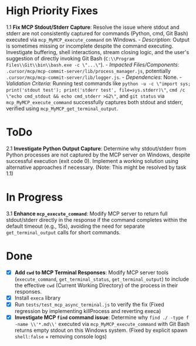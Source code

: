 # High Priority Fixes
1.1 **Fix MCP Stdout/Stderr Capture**: Resolve the issue where stdout and stderr are not consistently captured for commands (Python, cmd, Git Bash) executed via `mcp_MyMCP_execute_command` on Windows.
    - *Description*: Output is sometimes missing or incomplete despite the command executing. Investigate buffering, shell interactions, stream closing logic, and the user's suggestion of directly invoking Git Bash (`C:\\Program Files\\Git\\bin\\bash.exe -c \"...\"`).
    - *Impacted Files/Components*: `.cursor/mcp/mcp-commit-server/lib/process_manager.js`, potentially `.cursor/mcp/mcp-commit-server/lib/logger.js`.
    - *Dependencies*: None.
    - *Validation Criteria*: Running test commands like `python -u -c \"import sys; print('stdout test'); print('stderr test', file=sys.stderr)\"`, `cmd /c \"echo cmd_stdout && echo cmd_stderr >&2\"`, and `git status` via `mcp_MyMCP_execute_command` successfully captures both stdout and stderr, verified using `mcp_MyMCP_get_terminal_output`.

# ToDo
2.1 **Investigate Python Output Capture**: Determine why stdout/stderr from Python processes are not captured by the MCP server on Windows, despite successful execution (exit code 0). Implement a working solution using alternative approaches if necessary. (Note: This might be resolved by task 1.1)

# In Progress
3.1 **Enhance `mcp_execute_command`**: Modify MCP server to return full stdout/stderr directly in the response if the command completes within the default timeout (e.g., 15s), avoiding the need for separate `get_terminal_output` calls for short commands.

# Done
- [x] **Add `cwd` to MCP Terminal Responses**: Modify MCP server tools (`execute_command`, `get_terminal_status`, `get_terminal_output`) to include the effective `cwd` (Current Working Directory) of the process in their responses.
- [x] Install `execa` library
- [x] Run `tests/test_mcp_async_terminal.js` to verify the fix (Fixed regression by implementing killProcess and reverting execa)
- [x] **Investigate MCP `find` command issue**: Determine why `find ./ -type f -name \\'*.md\\'` executed via `mcp_MyMCP_execute_command` with Git Bash returns empty stdout on this Windows system. (Fixed by explicit spawn `shell:false` + removing console logs)